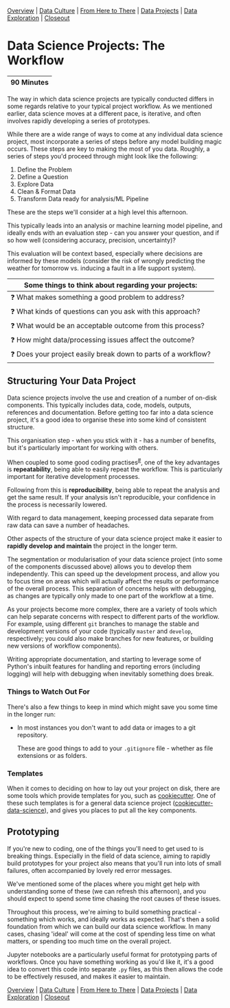 [Overview](./00_overview.md) | [Data Culture](./01_culture.md) |
[From Here to There](./02_fromheretothere.md) | [Data Projects](./03_projects.md) | [Data Exploration](./04_dataexploration.md) | [Closeout](./05_closeout.md)

# Data Science Projects: The Workflow

| 90 Minutes |
| ---------- |

The way in which data science projects are typically conducted differs in some regards relative to your typical project workflow.
As we mentioned earlier, data science moves at a different pace, is iterative,
and often involves rapidly developing a series of prototypes.

While there are a wide range of ways to come at any individual data science project,
most incorporate a series of steps before any model building magic occurs.
These steps are key to making the most of you data. Roughly, a series of steps you'd proceed through might look like the following:

1. Define the Problem
1. Define a Question
1. Explore Data
1. Clean & Format Data
1. Transform Data ready for analysis/ML Pipeline

These are the steps we'll consider at a high level this afternoon.

This typically leads into an analysis or machine learning model pipeline, and ideally ends with an evaluation step - can you answer your question, and if so how well (considering accuracy, precision, uncertainty)?

This evaluation will be context based, especially where decisions are informed by these models (consider the risk of wrongly predicting the weather for tomorrow vs. inducing a fault in a life support system).  

| Some things to think about regarding your projects:                    |
| ---------------------------------------------------------------------- |
| :question: What makes something a good problem to address?             |
| :question: What kinds of questions can you ask with this approach?     |
| :question: What would be an acceptable outcome from this process?      |
| :question: How might data/processing issues affect the outcome?        |
| :question: Does your project easily break down to parts of a workflow? |

## Structuring Your Data Project

Data science projects involve the use and creation of a number of on-disk components.
This typically includes data, code, models, outputs, references and documentation.
Before getting too far into a data science project, it's a good idea to organise these into some kind of consistent structure.

This organisation step - when you stick with it - has a number of benefits, but it's particularly important for working with others.

When coupled to some good coding practises<sup>[#]</sup>, one of the key advantages is **repeatability**, being able to easily repeat the workflow. This is particularly important for iterative development processes.

Following from this is **reproducibility**, being able to repeat the analysis and get the same result. If your analysis isn't reproducible, your confidence in the process is necessarily lowered.

With regard to data management, keeping processed data separate from raw data can save a number of headaches.

Other aspects of the structure of your data science project make it easier to **rapidly develop and maintain** the project in the longer term.

The segmentation or modularisation of your data science project (into some of the components discussed above) allows you to develop them independently.
This can speed up the development process, and allow you to focus time on areas which will actually affect the results or performance of the overall process.
This separation of concerns helps with debugging, as changes are typically only made to one part of the workflow at a time.

As your projects become more complex, there are a variety of tools which can
help separate concerns with respect to different parts of the workflow. For
example, using different `git` branches to manage the stable and development
versions of your code (typically `master` and `develop`, respectively; you could also make branches for new features, or building new versions of workflow components).

Writing appropriate documentation, and starting to leverage some of Python's
inbuilt features for handling and reporting errors (including logging) will
help with debugging when inevitably something does break.

[#]: . "Particularly environment management, appropriate documentation and version control."

### Things to Watch Out For

There's also a few things to keep in mind which might save you some time in the longer run:

* In most instances you don't want to add data or images to a git repository.

  These are good things to add to your `.gitignore` file - whether as file
  extensions or as folders.

### Templates

When it comes to deciding on how to lay out your project on disk, there are some tools which provide templates for you, such as [cookiecutter](https://cookiecutter.readthedocs.io). One of
these such templates is for a general data science project
([cookiecutter-data-science](https://github.com/drivendata/cookiecutter-data-science)),
and gives you places to put all the key components.

## Prototyping

If you're new to coding, one of the things you'll need to get used to is
breaking things. Especially in the field of data science,
aiming to rapidly build prototypes for your project also means
that you'll run into lots of small failures, often accompanied
by lovely red error messages.

We've mentioned some of the places where you might get help with
understanding some of these (we can refresh this afternoon), and
you should expect to spend some time chasing the root causes
of these issues.

Throughout this process, we're aiming to build something practical -
something which works, and ideally works as expected. That's then
a solid foundation from which we can build our data science
workflow. In many cases, chasing 'ideal' will come at the cost of
spending less time on what matters, or spending too much time
on the overall project.

Jupyter notebooks are a particularly useful format for prototyping
parts of workflows. Once you have something working as you'd
like it, it's a good idea to convert this code into separate
`.py` files, as this then allows the code to be effectively
resused, and makes it easier to maintain.

[Overview](./00_overview.md) | [Data Culture](./01_culture.md) |
[From Here to There](./02_fromheretothere.md) | [Data Projects](./03_projects.md) | [Data Exploration](./04_dataexploration.md) | [Closeout](./05_closeout.md)

